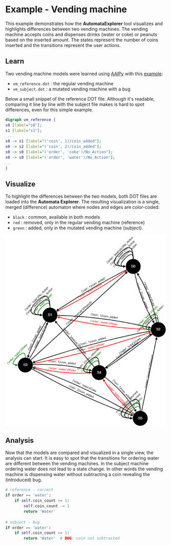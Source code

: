 # Example - Vending machine
This example demonstrates how the **AutomataExplorer** tool visualizes and highlights differences between two vending machines. The vending machine accepts coins and dispenses drinks (water or coke) or peanuts based on the inserted amount. The states represent the number of coins inserted and the transitions represent the user actions. 

## Learn 
Two vending machine models were learned using [AAlPy](https://github.com/DES-Lab/AALpy) with this [example](https://gist.github.com/emuskardin/28e543f942f8b720b75ef7c57aac9199): 

- `vm_reference.dot` : the regular vending machine 
- `vm_subject.dot` : a mutated vending machine with a bug

Below a small snippet of the reference DOT file. Although it's readable, comparing it line by line with the subject file makes is hard to spot differences, even for this simple example. 

```dot
digraph vm_reference {
s0 [label="s0"];
s1 [label="s1"];
...
s0 -> s1 [label="('coin', 1)/coin_added"];
s0 -> s2 [label="('coin', 2)/coin_added"];
s0 -> s0 [label="('order', 'coke')/No_Action"];
s0 -> s0 [label="('order', 'water')/No_Action"];
...
}
```

## Visualize
To highlight the differences between the two models, both DOT files are loaded into the **Automata Explorer**.  The resulting visualization is a single, merged (difference) automaton where nodes and edges are color-coded:

- `black`   : common, available in both models
- `red`     : removed, only in the regular vending machine (reference) 
- `green`   : added, only in the mutated vending machine (subject).

![Visual difference between vending machines](img/DiffMachine_vm1.dot_vm2.dot.png)

## Analysis
Now that the models are compared and visualized in a single view, the analysis can start. It is easy to spot that the transitions for ordering water are different between the vending machines. In the subject machine ordering water does not lead to a state change. In other words the vending machine is dispensing water without subtracting a coin revealing the (introduced) bug. 

```python
# reference - correct
if order == 'water':
    if self.coin_count >= 1:
        self.coin_count -= 1
        return 'Water'

# subject - bug
if order == 'water':
    if self.coin_count >= 1:
        return 'Water'  # BUG: coin not subtracted
```
